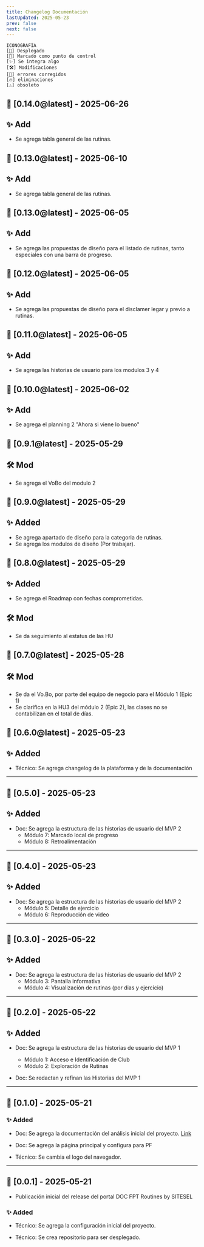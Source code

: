 ```yaml
---
title: Changelog Documentación
lastUpdated: 2025-05-23
prev: false
next: false
---
```

>
    ICONOGRAFÍA
    [🚀] Desplegado
    [📍] Marcado como punto de control
    [✨] Se integra algo
    [🛠️] Modificaciones
    [🐛] errores corregidos
    [🔥] eliminaciones
    [⚠️] obsoleto

## 🚀 [0.14.0@latest] - 2025-06-26

## ✨ Add
* Se agrega tabla general de las rutinas.

## 🚀 [0.13.0@latest] - 2025-06-10

## ✨ Add
* Se agrega tabla general de las rutinas.

## 🚀 [0.13.0@latest] - 2025-06-05

## ✨ Add
* Se agrega las propuestas de diseño para el listado de rutinas, tanto especiales con una barra de progreso.

## 📍 [0.12.0@latest] - 2025-06-05

## ✨ Add
* Se agrega las propuestas de diseño para el disclamer legar y previo a rutinas.

## 🚀 [0.11.0@latest] - 2025-06-05

## ✨ Add
* Se agrega las historias de usuario para los modulos 3 y 4

## 🚀 [0.10.0@latest] - 2025-06-02

## ✨ Add
* Se agrega el planning 2 "Ahora si viene lo bueno"

## 🚀 [0.9.1@latest] - 2025-05-29

## 🛠️ Mod
* Se agrega el VoBo del modulo 2

## 🚀 [0.9.0@latest] - 2025-05-29

## ✨ Added
* Se agrega apartado de diseño para la categoria de rutinas.
* Se agrega los modulos de diseño (Por trabajar).

## 🚀 [0.8.0@latest] - 2025-05-29

## ✨ Added
* Se agrega el Roadmap con fechas comprometidas.

## 🛠️ Mod
* Se da seguimiento al estatus de las HU

## 🚀 [0.7.0@latest] - 2025-05-28

## 🛠️ Mod
* Se da el Vo.Bo, por parte del equipo de negocio para el Módulo 1 (Epic 1)
* Se clarifica en la HU3 del módulo 2 (Epic 2), las clases no se contabilizan en el total de días.

## 🚀 [0.6.0@latest] - 2025-05-23

## ✨ Added
* Técnico: Se agrega changelog de la plataforma y de la documentación

---
## 📍 [0.5.0] - 2025-05-23

## ✨ Added
* Doc: Se agrega la estructura de las historias de usuario del MVP 2
  * Módulo 7: Marcado local de progreso
  * Módulo 8: Retroalimentación

---

## 📍 [0.4.0] - 2025-05-23

## ✨ Added
* Doc: Se agrega la estructura de las historias de usuario del MVP 2
  * Módulo 5: Detalle de ejercicio
  * Módulo 6: Reproducción de video

---
## 📍 [0.3.0] - 2025-05-22

## ✨ Added
* Doc: Se agrega la estructura de las historias de usuario del MVP 2
  * Módulo 3: Pantalla informativa
  * Módulo 4: Visualización de rutinas (por dias y ejercicio)

---

## 🚀 [0.2.0] - 2025-05-22

## ✨ Added
* Doc: Se agrega la estructura de las historias de usuario del MVP 1
  * Módulo 1: Acceso e Identificación de Club
  * Módulo 2: Exploración de Rutinas

* Doc: Se redactan y refinan las Historias del MVP 1

---

## 📍 [0.1.0] - 2025-05-21
### ✨ Added
* Doc: Se agrega la documentación del análisis inicial del proyecto. [Link](/discovery)

* Doc: Se agrega la página principal y configura para PF

* Técnico: Se cambia el logo del navegador.

---

## 📍 [0.0.1] - 2025-05-21

* Publicación inicial del release del portal DOC FPT Routines by SITESEL

### ✨ Added
* Técnico: Se agrega la configuración inicial del proyecto.

* Técnico: Se crea repositorio para ser desplegado.

